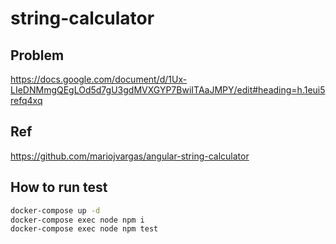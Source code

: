 # string-calculator

## Problem

<https://docs.google.com/document/d/1Ux-LIeDNMmgQEgLOd5d7gU3gdMVXGYP7BwiITAaJMPY/edit#heading=h.1eui5refq4xq>

## Ref

<https://github.com/mariojvargas/angular-string-calculator>

## How to run test

```bash
docker-compose up -d
docker-compose exec node npm i
docker-compose exec node npm test
```
